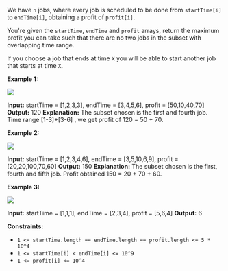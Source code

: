 
We have  `n`  jobs, where every job is scheduled to be done from  `startTime[i]`  to  `endTime[i]`, obtaining a profit of  `profit[i]`.

You're given the  `startTime`,  `endTime`  and  `profit`  arrays, return the maximum profit you can take such that there are no two jobs in the subset with overlapping time range.

If you choose a job that ends at time  `X`  you will be able to start another job that starts at time  `X`.

**Example 1:**

**![](https://assets.leetcode.com/uploads/2019/10/10/sample1_1584.png)**

**Input:** startTime = [1,2,3,3], endTime = [3,4,5,6], profit = [50,10,40,70]
**Output:** 120
**Explanation:** The subset chosen is the first and fourth job.
Time range [1-3]+[3-6] , we get profit of 120 = 50 + 70.

**Example 2:**

**![](https://assets.leetcode.com/uploads/2019/10/10/sample22_1584.png)**

**Input:** startTime = [1,2,3,4,6], endTime = [3,5,10,6,9], profit = [20,20,100,70,60]
**Output:** 150
**Explanation:** The subset chosen is the first, fourth and fifth job.
Profit obtained 150 = 20 + 70 + 60.

**Example 3:**

**![](https://assets.leetcode.com/uploads/2019/10/10/sample3_1584.png)**

**Input:** startTime = [1,1,1], endTime = [2,3,4], profit = [5,6,4]
**Output:** 6

**Constraints:**

-   `1 <= startTime.length == endTime.length == profit.length <= 5 * 10^4`
-   `1 <= startTime[i] < endTime[i] <= 10^9`
-   `1 <= profit[i] <= 10^4`